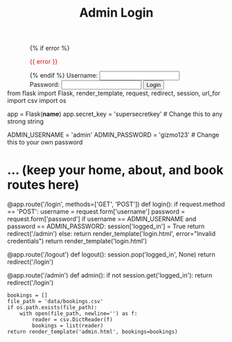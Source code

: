 <!DOCTYPE html>
<html lang="en">
<head>
    <meta charset="UTF-8">
    <title>Admin Login</title>
    <link rel="stylesheet" href="{{ url_for('static', filename='style.css') }}">
</head>
<body>
    <header>
        <h1>Admin Login</h1>
    </header>
    <form class="booking-form" method="POST" style="max-width: 400px; margin: auto;">
        {% if error %}
            <p style="color: red;">{{ error }}</p>
        {% endif %}
        <label>Username: <input type="text" name="username" required></label>
        <label>Password: <input type="password" name="password" required></label>
        <button type="submit">Login</button>
    </form>
</body>
</html>
from flask import Flask, render_template, request, redirect, session, url_for
import csv
import os

app = Flask(__name__)
app.secret_key = 'supersecretkey'  # Change this to any strong string

ADMIN_USERNAME = 'admin'
ADMIN_PASSWORD = 'gizmo123'  # Change this to your own password

# ... (keep your home, about, and book routes here)

@app.route('/login', methods=['GET', 'POST'])
def login():
    if request.method == 'POST':
        username = request.form['username']
        password = request.form['password']
        if username == ADMIN_USERNAME and password == ADMIN_PASSWORD:
            session['logged_in'] = True
            return redirect('/admin')
        else:
            return render_template('login.html', error="Invalid credentials")
    return render_template('login.html')

@app.route('/logout')
def logout():
    session.pop('logged_in', None)
    return redirect('/login')

@app.route('/admin')
def admin():
    if not session.get('logged_in'):
        return redirect('/login')

    bookings = []
    file_path = 'data/bookings.csv'
    if os.path.exists(file_path):
        with open(file_path, newline='') as f:
            reader = csv.DictReader(f)
            bookings = list(reader)
    return render_template('admin.html', bookings=bookings)
